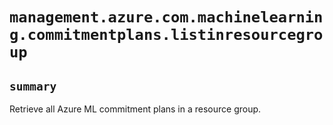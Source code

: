 # `management.azure.com.machinelearning.commitmentplans.listinresourcegroup`

## `summary`
Retrieve all Azure ML commitment plans in a resource group.


